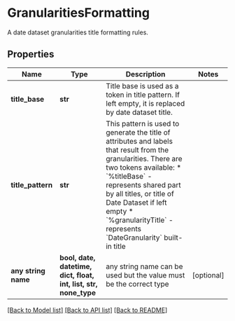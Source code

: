 # GranularitiesFormatting

A date dataset granularities title formatting rules.

## Properties
Name | Type | Description | Notes
------------ | ------------- | ------------- | -------------
**title_base** | **str** | Title base is used as a token in title pattern. If left empty, it is replaced by date dataset title. | 
**title_pattern** | **str** | This pattern is used to generate the title of attributes and labels that result from the granularities. There are two tokens available:  * &#x60;%titleBase&#x60; - represents shared part by all titles, or title of Date Dataset if left empty * &#x60;%granularityTitle&#x60; - represents &#x60;DateGranularity&#x60; built-in title | 
**any string name** | **bool, date, datetime, dict, float, int, list, str, none_type** | any string name can be used but the value must be the correct type | [optional]

[[Back to Model list]](../README.md#documentation-for-models) [[Back to API list]](../README.md#documentation-for-api-endpoints) [[Back to README]](../README.md)


